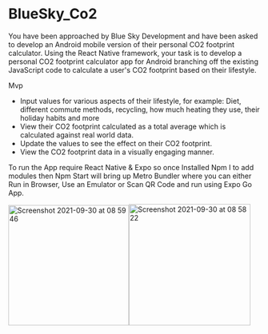 # BlueSky_Co2

You have been approached by Blue Sky Development and have been asked to develop an Android mobile version of their personal CO2 footprint calculator.
Using the React Native framework, your task is to develop a personal CO2 footprint calculator app for Android branching off the existing JavaScript
code to calculate a user's CO2 footprint based on their lifestyle.

Mvp

- Input values for various aspects of their lifestyle, for example: Diet, different commute methods, recycling, how much heating they use, their holiday habits and more
- View their CO2 footprint calculated as a total average which is calculated against real world data.
- Update the values to see the effect on their CO2 footprint.
- View the CO2 footprint data in a visually engaging manner.

To run the App require React Native & Expo so once Installed Npm I to add modules then Npm Start will bring up Metro Bundler where you can either Run in Browser, 
Use an Emulator or Scan QR Code and run using Expo Go App.

<img width="241" alt="Screenshot 2021-09-30 at 08 59 46" src="https://user-images.githubusercontent.com/83863108/135412015-eafc6008-377b-449c-ae05-88b937fee0ba.png"><img width="243" alt="Screenshot 2021-09-30 at 08 58 22" src="https://user-images.githubusercontent.com/83863108/135411716-f1248db1-257d-46ca-8481-ee9f8487b639.png">

